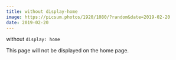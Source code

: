 ```yaml
---
title: without display-home
image: https://picsum.photos/1920/1080/?random&date=2019-02-20
date: 2019-02-20
--- 
```


without `display: home`

This page will not be displayed on the home page.